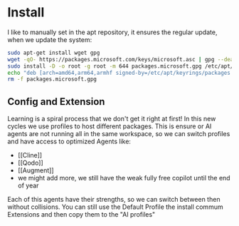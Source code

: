 # Install

I like to manually set in the apt repository, it ensures the regular update, when we update the system:

```bash
sudo apt-get install wget gpg
wget -qO- https://packages.microsoft.com/keys/microsoft.asc | gpg --dearmor > packages.microsoft.gpg
sudo install -D -o root -g root -m 644 packages.microsoft.gpg /etc/apt/keyrings/packages.microsoft.gpg
echo "deb [arch=amd64,arm64,armhf signed-by=/etc/apt/keyrings/packages.microsoft.gpg] https://packages.microsoft.com/repos/code stable main" |sudo tee /etc/apt/sources.list.d/vscode.list > /dev/null
rm -f packages.microsoft.gpg
```

## Config and Extension

Learning is a spiral process that we don't get it right at first! In this new cycles we use profiles to host different packages. This is ensure or AI agents are not running all in the same workspace, so we can switch profiles and have access to optimized Agents like:

- [[Cline]] 
- [[Qodo]]
- [[Augment]]
- we might add more, we still have the weak fully free copilot until the end of year

Each of this agents have their strengths, so we can switch between then without collisions. You can still use the Default Profile the install commum Extensions and then copy them to the "AI profiles"

